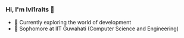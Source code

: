 ### Hi, I'm lvl1ralts 👋

- 🚀 Currently exploring the world of development
- 🏫 Sophomore at IIT Guwahati (Computer Science and Engineering)
